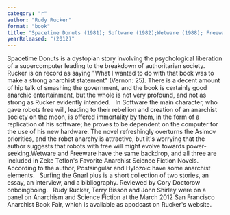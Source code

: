 ```yaml
---
category: "r"
author: "Rudy Rucker"
format: "book"
title: "Spacetime Donuts (1981); Software (1982);Wetware (1988); Freeware (1997);Postsingular (2007); Hylozoic (2009); Surfing the Gnarl plus"
yearReleased: "(2012)"
---
```

Spacetime Donuts is a dystopian story involving the psychological liberation of a supercomputer leading to the breakdown of authoritarian society. Rucker is on record as saying "What I wanted to do with that book was to make a strong anarchist statement" (Vernon: 25). There is a decent amount of hip talk of smashing the government, and the book is certainly good anarchic entertainment, but the whole is not very profound, and not as strong as Rucker evidently intended.
 
In Software the main character, who gave robots free will, leading to their rebellion and creation of an anarchist society on the moon, is offered immortality by them, in the form of a replication of his software; he proves to be dependent on the computer for the use of his new hardware. The novel refreshingly overturns the Asimov priorities, and the robot anarchy is attractive, but it's worrying that the author suggests that robots with free will might evolve towards power-seeking.Wetware and Freeware have the same backdrop, and all three are included in Zeke Teflon's Favorite Anarchist Science Fiction Novels.
 
According to the author, Postsingular and Hylozoic have some anarchist elements.
 
Surfing the Gnarl plus is a short collection of two stories, an essay, an interview, and a bibliography. Reviewed by Cory Doctorow onboingboing.
 
Rudy Rucker, Terry Bisson and John Shirley were on a panel on Anarchism and Science Fiction at the March 2012 San Francisco Anarchist Book Fair, which is available as apodcast on Rucker's website.
 